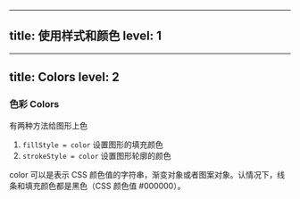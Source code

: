 
---
title: 使用样式和颜色
level: 1
---

---
title: Colors
level: 2
---

### 色彩 Colors

有两种方法给图形上色

1. `fillStyle = color` 设置图形的填充颜色
2. `strokeStyle = color` 设置图形轮廓的颜色

color 可以是表示 CSS 颜色值的字符串，渐变对象或者图案对象。认情况下，线条和填充颜色都是黑色（CSS 颜色值 #000000）。

<v-click>

<Demo003FillStyle  />

</v-click>
